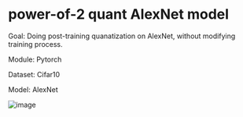 # power-of-2 quant AlexNet model
Goal:
Doing post-training quanatization on AlexNet, without modifying training process.

Module: Pytorch

Dataset: Cifar10

Model: AlexNet

![image](https://github.com/J-WTY/power-of-2-quant-AlexNet-model/assets/76650384/d92b4ae0-61f4-4a8b-bc81-017a7cf92d18)


